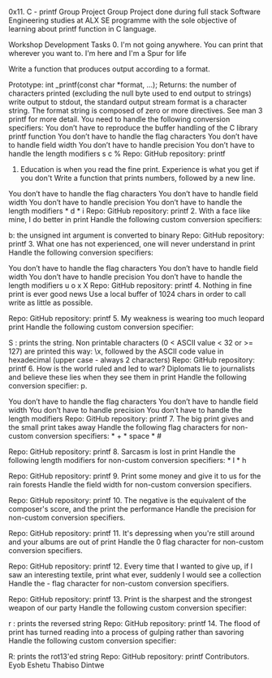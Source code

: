 0x11. C - printf Group Project
Group Project done during full stack Software Engineering studies at ALX SE programme with the sole objective of learning about printf function in C language.

Workshop Development
Tasks
0. I'm not going anywhere. You can print that wherever you want to. I'm here and I'm a Spur for life

Write a function that produces output according to a format.

Prototype: int _printf(const char *format, ...);
Returns: the number of characters printed (excluding the null byte used to end output to strings)
write output to stdout, the standard output stream
format is a character string. The format string is composed of zero or more directives. See man 3 printf for more detail. You need to handle the following conversion specifiers:
You don’t have to reproduce the buffer handling of the C library printf function
You don’t have to handle the flag characters
You don’t have to handle field width
You don’t have to handle precision
You don’t have to handle the length modifiers
s
c
%
Repo:
GitHub repository: printf
1. Education is when you read the fine print. Experience is what you get if you don't Write a function that prints numbers, followed by a new line.

You don’t have to handle the flag characters
You don’t have to handle field width
You don’t have to handle precision
You don’t have to handle the length modifiers * d * i
Repo:
GitHub repository: printf
2. With a face like mine, I do better in print Handle the following custom conversion specifiers:

b: the unsigned int argument is converted to binary
Repo:
GitHub repository: printf
3. What one has not experienced, one will never understand in print Handle the following conversion specifiers:

You don’t have to handle the flag characters
You don’t have to handle field width
You don’t have to handle precision
You don’t have to handle the length modifiers
u
o
x
X
Repo:
GitHub repository: printf
4. Nothing in fine print is ever good news Use a local buffer of 1024 chars in order to call write as little as possible.

Repo:
GitHub repository: printf
5. My weakness is wearing too much leopard print Handle the following custom conversion specifier:

S : prints the string.
Non printable characters (0 < ASCII value < 32 or >= 127) are printed this way: \x, followed by the ASCII code value in hexadecimal (upper case - always 2 characters)
Repo:
GitHub repository: printf
6. How is the world ruled and led to war? Diplomats lie to journalists and believe these lies when they see them in print Handle the following conversion specifier: p.

You don’t have to handle the flag characters
You don’t have to handle field width
You don’t have to handle precision
You don’t have to handle the length modifiers
Repo:
GitHub repository: printf
7. The big print gives and the small print takes away Handle the following flag characters for non-custom conversion specifiers: * + * space * #

Repo:
GitHub repository: printf
8. Sarcasm is lost in print Handle the following length modifiers for non-custom conversion specifiers: * l * h

Repo:
GitHub repository: printf
9. Print some money and give it to us for the rain forests Handle the field width for non-custom conversion specifiers.

Repo:
GitHub repository: printf
10. The negative is the equivalent of the composer's score, and the print the performance Handle the precision for non-custom conversion specifiers.

Repo:
GitHub repository: printf
11. It's depressing when you're still around and your albums are out of print Handle the 0 flag character for non-custom conversion specifiers.

Repo:
GitHub repository: printf
12. Every time that I wanted to give up, if I saw an interesting textile, print what ever, suddenly I would see a collection Handle the - flag character for non-custom conversion specifiers.

Repo:
GitHub repository: printf
13. Print is the sharpest and the strongest weapon of our party Handle the following custom conversion specifier:

r : prints the reversed string
Repo:
GitHub repository: printf
14. The flood of print has turned reading into a process of gulping rather than savoring Handle the following custom conversion specifier:

R: prints the rot13'ed string
Repo:
GitHub repository: printf
Contributors.
 Eyob Eshetu
 Thabiso Dintwe